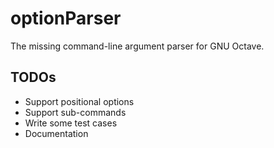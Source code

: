 # optionParser

The missing command-line argument parser for GNU Octave.

## TODOs

* Support positional options
* Support sub-commands
* Write some test cases
* Documentation
